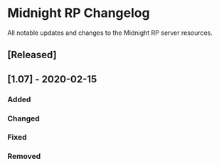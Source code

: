 # Midnight RP Changelog

All notable updates and changes to the Midnight RP server resources.

## [Released]

## [1.07] - 2020-02-15
### Added

### Changed

### Fixed

### Removed